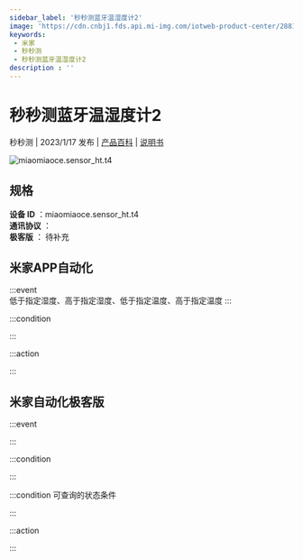 ```yaml
---
sidebar_label: '秒秒测蓝牙温湿度计2'
image: 'https://cdn.cnbj1.fds.api.mi-img.com/iotweb-product-center/28810ceddb5953e8554337cb787942ae_1668162204787.png?GalaxyAccessKeyId=AKVGLQWBOVIRQ3XLEW&Expires=9223372036854775807&Signature=ZDtiJjZajFK6JPsvOX3+5dx58YU='
keywords: 
 - 米家
 - 秒秒测
 - 秒秒测蓝牙温湿度计2
description : ''
---
```

# 秒秒测蓝牙温湿度计2

秒秒测 | 2023/1/17 发布 | [产品百科](https://home.mi.com/webapp/content/baike/product/index.html?model=miaomiaoce.sensor_ht.t4/) | [说明书](https://home.mi.com/views/introduction.html?model=miaomiaoce.sensor_ht.t4&region=cn)

![miaomiaoce.sensor_ht.t4](https://cdn.cnbj1.fds.api.mi-img.com/iotweb-product-center/28810ceddb5953e8554337cb787942ae_1668162204787.png?GalaxyAccessKeyId=AKVGLQWBOVIRQ3XLEW&Expires=9223372036854775807&Signature=ZDtiJjZajFK6JPsvOX3+5dx58YU=)

## 规格  
> 
**设备 ID** ：miaomiaoce.sensor_ht.t4  
**通讯协议** ：  
**极客版**  ： 待补充 


## 米家APP自动化  

:::event  
低于指定湿度、高于指定湿度、低于指定温度、高于指定温度
:::

:::condition  

:::

:::action   

:::

## 米家自动化极客版  

:::event  

:::

:::condition  

:::

:::condition 可查询的状态条件  

:::

:::action  

:::

        
